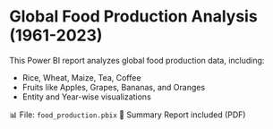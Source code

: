 # Global Food Production Analysis (1961-2023)

This Power BI report analyzes global food production data, including:
- Rice, Wheat, Maize, Tea, Coffee
- Fruits like Apples, Grapes, Bananas, and Oranges
- Entity and Year-wise visualizations

📊 File: `food_production.pbix`
📄 Summary Report included (PDF)
